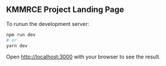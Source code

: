 ## KMMRCE Project Landing Page

To runun the development server:

```bash
npm run dev
# or
yarn dev
```

Open [http://localhost:3000](http://localhost:3000) with your browser to see the result.
